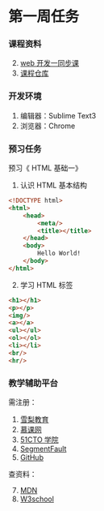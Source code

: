 # 第一周任务

### 课程资料
2. [web 开发一同步课](http://www.edu2act.net/team/2017-ji-WEB-kai-fa-yi/)  
2. [课程仓库](https://github.com/edu2act/course-web1-1)

### 开发环境

1. 编辑器：Sublime Text3
2. 浏览器：Chrome

### 预习任务
预习《 HTML 基础一》
1. 认识 HTML 基本结构 

```html
<!DOCTYPE html>
<html>
	<head>
		<meta/>
		<title></title>
	</head>
	<body>
		Hello World!
	</body>
</html>
```
2. 学习 HTML 标签

```html
<h1></h1>  
<p></p>  
<img/>  
<a></a>  
<ul></ul>  
<ol></ol>  
<li></li>  
<br/>  
<hr/>
```

### 教学辅助平台

需注册：

1. [雪梨教育](http://www.edu2act.cn/)  
3. [慕课网](http://www.imooc.com/learn/9)  
4. [51CTO 学院](http://edu.51cto.com/)  
5. [SegmentFault](https://segmentfault.com/)  
6. [GitHub](https://github.com)  

查资料：

7. [MDN](https://developer.mozilla.org/zh-CN/)  
8. [W3school](http://www.w3school.com.cn/)  

